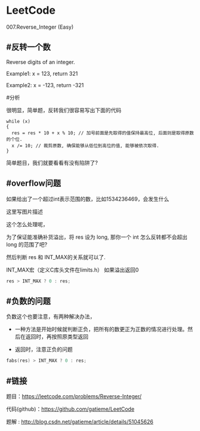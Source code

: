 LeetCode
=======

007.Reverse_Integer (Easy)

#反转一个数
-------

Reverse digits of an integer.

Example1: x = 123, return 321

Example2: x = -123, return -321

#分析

很明显，简单题，反转我们很容易写出下面的代码
```
while (x)
{
  res = res * 10 + x % 10; // 加号前面是先取得的值保持最高位, 后面则是取得原数的个位.
  x /= 10; // 裁剪原数, 确保能够从低位到高位的值, 能够被依次取得.
}
```

简单题目，我们就要看看有没有陷阱了?

#overflow问题
-------

如果给出了一个超过int表示范围的数，比如1534236469，会发生什么

这里写图片描述

这个怎么处理呢，

为了保证能准确补货溢出，将 res 设为 long, 那你一个 int 怎么反转都不会超出 long 的范围了吧?

然后判断 res 和 INT_MAX的关系就可以了.

INT_MAX宏（定义C库头文件在limits.h）
如果溢出返回0
```c
res > INT_MAX ? 0 : res;
```
#负数的问题
-------
负数这个也要注意，有两种解决办法，

*	一种方法是开始时候就判断正负，把所有的数更正为正数的情况进行处理。然后在返回时，再按照原类型返回

*	返回时，注意正负的问题

```c
fabs(res) > INT_MAX ? 0 : res;
```


#链接
-------

题目：https://leetcode.com/problems/Reverse-Integer/

代码(github)：https://github.com/gatieme/LeetCode

题解 : http://blog.csdn.net/gatieme/article/details/51045626



